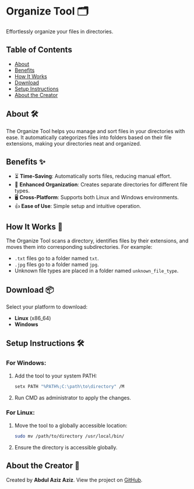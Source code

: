 # Organize Tool 🗂️

Effortlessly organize your files in directories.

## Table of Contents
- [About](#about)
- [Benefits](#benefits)
- [How It Works](#how-it-works)
- [Download](#download)
- [Setup Instructions](#setup-instructions)
- [About the Creator](#about-the-creator)

## About 🛠️

The Organize Tool helps you manage and sort files in your directories with ease. It automatically categorizes files into folders based on their file extensions, making your directories neat and organized.

## Benefits ✨

- ⏳ **Time-Saving**: Automatically sorts files, reducing manual effort.
- 📁 **Enhanced Organization**: Creates separate directories for different file types.
- 🖥️ **Cross-Platform**: Supports both Linux and Windows environments.
- 👍 **Ease of Use**: Simple setup and intuitive operation.

## How It Works 🔧

The Organize Tool scans a directory, identifies files by their extensions, and moves them into corresponding subdirectories. For example:

- `.txt` files go to a folder named `txt`.
- `.jpg` files go to a folder named `jpg`.
- Unknown file types are placed in a folder named `unknown_file_type`.

## Download 📦

Select your platform to download:

- **Linux** (x86_64)
- **Windows**

## Setup Instructions 🛠️

### For Windows:
1. Add the tool to your system PATH:
    ```bash
    setx PATH "%PATH%;C:\path\to\directory" /M
    ```
2. Run CMD as administrator to apply the changes.

### For Linux:
1. Move the tool to a globally accessible location:
    ```bash
    sudo mv /path/to/directory /usr/local/bin/
    ```
2. Ensure the directory is accessible globally.

## About the Creator 👤

Created by **Abdul Aziz Aziz**. View the project on [GitHub](https://github.com/yourusername/yourproject).
